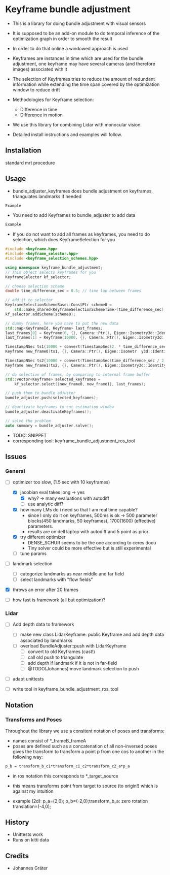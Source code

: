 # Keyframe bundle adjustment

* This is a library for doing bundle adjustment with visual sensors
* It is supposed to be an add-on module to do temporal inference of the optimization graph in order to smooth the result
* In order to do that online a windowed approach is used
* Keyframes are instances in time which are used for the bundle adjustment, one keyframe may have several cameras (and therefore images) associated with it
* The selection of Keyframes tries to reduce the amount of redundant information while extending the time span covered by the optimization window to reduce drift
* Methodologies for Keyframe selection:
  * Difference in time
  * Difference in motion

* We use this library for combining Lidar with monocular vision.
* Detailed install instructions and examples will follow. 

## Installation

standard mrt procedure

## Usage

* bundle_adjuster_keyframes does bundle adjustment on keyframes, triangulates landmarks if needed

```cpp
Example
```

* You need to add Keyframes to bundle_adjuster to add data

```cpp
Example
```

* If you do not want to add all frames as keyframes, you need to do selection, which does KeyframeSelection for you

```cpp
#include <keyframe.hpp>
#include <keyframe_selector.hpp>
#include <keyframe_selection_schemes.hpp>

using namespace keyframe_bundle_adjustment;
// This object selects keyframes for you
KeyframeSelector kf_selector;

// choose selection scheme
double time_difference_sec = 0.5; // time lap between frames

// add it to selector
KeyframeSelectionSchemeBase::ConstPtr scheme0 =
    std::make_shared<KeyframeSelectionSchemeTime>(time_difference_sec);
kf_selector.addScheme(scheme0);

// dummy frames, here you have to put the new data
std::map<KeyframeId, Keyframe> last_frames;
last_frames[0] = Keyframe(0, {}, Camera::Ptr(), Eigen::Isometry3d::Identity());
last_frames[1] = Keyframe(10000, {}, Camera::Ptr(), Eigen::Isometry3d::Identity());

TimestampNSec ts1{10000 + convert(TimestampSec(2. * time_difference_sec))};
Keyframe new_frame0(ts1, {}, Camera::Ptr(), Eigen::Isometr  y3d::Identity());

TimestampNSec ts2{10000 + convert(TimestampSec(time_difference_sec / 2.))};
Keyframe new_frame1(ts2, {}, Camera::Ptr(), Eigen::Isometry3d::Identity());

// do selection of frames, by comparing to internal frame buffer
std::vector<Keyframe> selected_keyframes =
    kf_selector.select({new_frame0, new_frame1}, last_frames);

// push them to bundle adjuster
bundle_adjuster.push(selected_keyframes);

// deactivate keyframes to cut estimation window
bundle_adjuster.deactivateKeyframes();

// solve the problem
auto summary = bundle_adjuster.solve();

```

* TODO: SNIPPET
* corresponding tool: keyframe_bundle_adjustment_ros_tool

## Issues

### General

* [ ] optimizer too slow, (1.5 sec with 10 keyframes)
  * [X] jacobian eval takes long -> yes
    * [X] why? -> many evaluations with autodiff
    * [ ] use analytic diff?
  * [X] how many LMs do i need so that I am real time capable?
    * since I only do it on keyframes, 500ms is ok -> 500 parameter blocks(450 landmarks, 50 keyframes),  1700(1600) (effective) parameters.
    * results are on dell laptop with autodiff and 5 point as prior
  * [X] try different optimizer
    * DENSE_SCHUR seems to be the one according to ceres docu
    * Tiny solver could be more effective but is still experimental
  * [ ] tune params

* [ ] landmark selection
  * [ ] categorize landmarks as near middle and far field
  * [ ] select landmarks with "flow fields"

* [X] throws an error after 20 frames

* [ ] how fast is framework (all but optimization)?

### Lidar

* [ ] Add depth data to framework
  * [ ] make new class LidarKeyframe: public Keyframe and add depth data associated by landmarks
  * [ ] overload BundleAdjuster::push with LidarKeyframe
    * [ ] convert to old Keyframes (cast!)
    * [ ] call old push to triangulate
    * [ ] add depth if landmark if it is not in far-field
    * [ ] @TODO(Johannes) move landmark selection to push

* [ ] adapt unittests

* [ ] write tool in keyframe_bundle_adjustment_ros_tool

## Notation

### Transforms and Poses

Throughout the library we use a consitent notation of poses and transforms:

* names consist of *_frameB_frameA
* poses are defined such as a concatenation of all non-inversed poses gives the transform to transform a point p from one cos to another in the following way:

```latex
p_b = transform_b_c1*transform_c1_c2*transform_c2_a*p_a
```

* in ros notation this corresponds to *_target_source

* this means transforms point from target to source (to origin!) which is against my intuition

* example (2d): p_a=(2,0); p_b=(-2,0);transform_b_a: zero rotation translation=(-4,0);

## History

* Unittests work
* Runs on kitti data

## Credits

* Johannes Gräter
